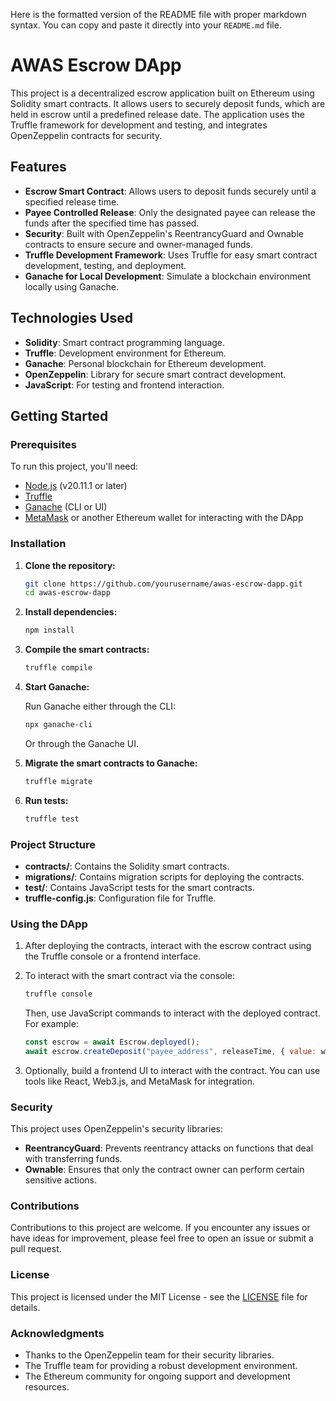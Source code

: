 Here is the formatted version of the README file with proper markdown syntax. You can copy and paste it directly into your `README.md` file.

# AWAS Escrow DApp

This project is a decentralized escrow application built on Ethereum using Solidity smart contracts. It allows users to securely deposit funds, which are held in escrow until a predefined release date. The application uses the Truffle framework for development and testing, and integrates OpenZeppelin contracts for security.

## Features

- **Escrow Smart Contract**: Allows users to deposit funds securely until a specified release time.
- **Payee Controlled Release**: Only the designated payee can release the funds after the specified time has passed.
- **Security**: Built with OpenZeppelin's ReentrancyGuard and Ownable contracts to ensure secure and owner-managed funds.
- **Truffle Development Framework**: Uses Truffle for easy smart contract development, testing, and deployment.
- **Ganache for Local Development**: Simulate a blockchain environment locally using Ganache.

## Technologies Used

- **Solidity**: Smart contract programming language.
- **Truffle**: Development environment for Ethereum.
- **Ganache**: Personal blockchain for Ethereum development.
- **OpenZeppelin**: Library for secure smart contract development.
- **JavaScript**: For testing and frontend interaction.

## Getting Started

### Prerequisites

To run this project, you'll need:

- [Node.js](https://nodejs.org/) (v20.11.1 or later)
- [Truffle](https://www.trufflesuite.com/truffle)
- [Ganache](https://www.trufflesuite.com/ganache) (CLI or UI)
- [MetaMask](https://metamask.io/) or another Ethereum wallet for interacting with the DApp

### Installation

1. **Clone the repository:**

   ```bash
   git clone https://github.com/yourusername/awas-escrow-dapp.git
   cd awas-escrow-dapp
   ```

2. **Install dependencies:**

   ```bash
   npm install
   ```

3. **Compile the smart contracts:**

   ```bash
   truffle compile
   ```

4. **Start Ganache:**

   Run Ganache either through the CLI:

   ```bash
   npx ganache-cli
   ```

   Or through the Ganache UI.

5. **Migrate the smart contracts to Ganache:**

   ```bash
   truffle migrate
   ```

6. **Run tests:**

   ```bash
   truffle test
   ```

### Project Structure

- **contracts/**: Contains the Solidity smart contracts.
- **migrations/**: Contains migration scripts for deploying the contracts.
- **test/**: Contains JavaScript tests for the smart contracts.
- **truffle-config.js**: Configuration file for Truffle.

### Using the DApp

1. After deploying the contracts, interact with the escrow contract using the Truffle console or a frontend interface.
2. To interact with the smart contract via the console:

   ```bash
   truffle console
   ```

   Then, use JavaScript commands to interact with the deployed contract. For example:

   ```javascript
   const escrow = await Escrow.deployed();
   await escrow.createDeposit("payee_address", releaseTime, { value: web3.utils.toWei("1", "ether"), from: "payer_address" });
   ```

3. Optionally, build a frontend UI to interact with the contract. You can use tools like React, Web3.js, and MetaMask for integration.

### Security

This project uses OpenZeppelin's security libraries:

- **ReentrancyGuard**: Prevents reentrancy attacks on functions that deal with transferring funds.
- **Ownable**: Ensures that only the contract owner can perform certain sensitive actions.

### Contributions

Contributions to this project are welcome. If you encounter any issues or have ideas for improvement, please feel free to open an issue or submit a pull request.

### License

This project is licensed under the MIT License - see the [LICENSE](LICENSE) file for details.

### Acknowledgments

- Thanks to the OpenZeppelin team for their security libraries.
- The Truffle team for providing a robust development environment.
- The Ethereum community for ongoing support and development resources.
